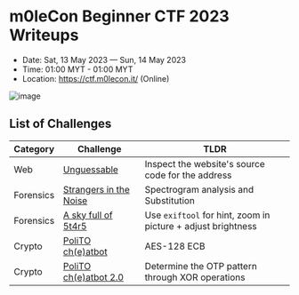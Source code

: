 # m0leCon Beginner CTF 2023 Writeups
- Date: Sat, 13 May 2023 — Sun, 14 May 2023
- Time: 01:00 MYT - 01:00 MYT
- Location: https://ctf.m0lecon.it/ (Online)
  
![image](https://github.com/user-attachments/assets/b38868b6-acea-4668-b2dd-d1f06c5a066c)

## List of Challenges

| Category                        | Challenge                                                          | TLDR                |
| ------------------------------- | ------------------------------------------------------------ | ------------------------------------------------------------| 
|    Web                        | <a href = https://github.com/ArifPeycal/m0leConCTF2023/tree/main/Unguessable> Unguessable</a> | Inspect the website's source code for the address
|    Forensics                        | <a href = https://github.com/ArifPeycal/m0leConCTF2023/tree/main/Strangers%20in%20the%20Noise> Strangers in the Noise  </a> | Spectrogram analysis and Substitution
|    Forensics           | <a href = "https://github.com/ArifPeycal/m0leConCTF2023/tree/main/A%20sky%20full%20of%205t4r5"> A sky full of 5t4r5 </a> | Use ```exiftool``` for hint, zoom in picture + adjust brightness
|    Crypto                        | <a href = https://github.com/ArifPeycal/m0leConCTF2023/tree/main/PoliTO%20ch(e)atbot> PoliTO ch(e)atbot  </a> | AES-128 ECB
|    Crypto                        | <a href = https://github.com/ArifPeycal/m0leConCTF2023/tree/main/PoliTO%20ch(e)atbot%202.0> PoliTO ch(e)atbot 2.0 </a> | Determine the OTP pattern through XOR operations

